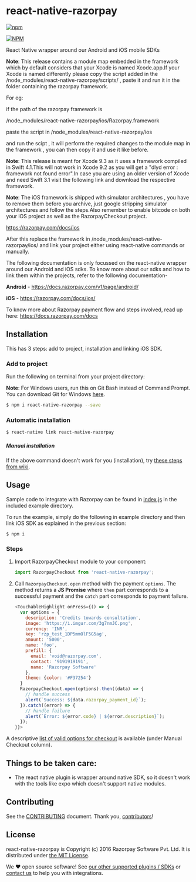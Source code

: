# react-native-razorpay
[![npm](https://img.shields.io/npm/l/express.svg)]()

[![NPM](https://nodei.co/npm/react-native-razorpay.png?downloads=true)](https://nodei.co/npm/react-native-razorpay/)

React Native wrapper around our Android and iOS mobile SDKs

**Note**: This release contains a module map embedded in the framework which by default considers that your Xcode is named Xcode.app.If your Xcode is named differently please copy the script added in the /node_modules/react-native-razorpay/scripts/ , paste it  and run it in the folder containing the razorpay framework.

For eg:

if the path of the razorpay framework is 

/node_modules/react-native-razorpay/ios/Razorpay.framework

paste the script in /node_modules/react-native-razorpay/ios

and run the scipt , it will perform the required changes to the module map in the framework , you can then copy it and use it like before.


**Note**: This release is meant for Xcode 9.3 as it uses a framework compiled in Swift 4.1.This will not work in Xcode 9.2 as you will get a "dlyd error : framework not found error".In case you are using an older version of Xcode and need Swift 3.1 visit the following link and download the respective framework.

**Note**: The iOS framework is shipped with simulator architectures , you have to remove them before you archive, just google  stripping simulator architectures and follow the steps.Also remember to enable bitcode on both your iOS project as well as the RazorpayCheckout project.

https://razorpay.com/docs/ios

After this replace the framework in  /node_modules/react-native-razorpay/ios/ 
and link your project either using react-native commands or manually.

The following documentation is only focussed on the react-native wrapper around our Android and iOS sdks. To know more about our sdks and how to link them within the projects, refer to the following documentation-

**Android** - https://docs.razorpay.com/v1/page/android/

**iOS** - https://razorpay.com/docs/ios/

To know more about Razorpay payment flow and steps involved, read up here:
<https://docs.razorpay.com/docs>




## Installation

This has 3 steps: add to project, installation and linking iOS SDK.

### Add to project

Run the following on terminal from your project directory:

**Note**: For Windows users, run this on Git Bash instead of Command Prompt. You can download Git for Windows [here](https://github.com/git-for-windows/git/releases/latest).

```bash
$ npm i react-native-razorpay --save
```

### Automatic installation

```bash
$ react-native link react-native-razorpay
```

##### Manual installation

If the above command doesn't work for you (installation), try [these steps from wiki][wiki].

## Usage

Sample code to integrate with Razorpay can be found in
[index.js][index.js] in the included example directory.

To run the example, simply do the following in example directory and then
link iOS SDK as explained in the previous section:

`$ npm i`

### Steps

1. Import RazorpayCheckout module to your component:
    ```js
    import RazorpayCheckout from 'react-native-razorpay';
    ```

2. Call `RazorpayCheckout.open` method with the payment `options`. The method
returns a **JS Promise** where `then` part corresponds to a successful payment
and the `catch` part corresponds to payment failure.
    ```js
    <TouchableHighlight onPress={() => {
      var options = {
        description: 'Credits towards consultation',
        image: 'https://i.imgur.com/3g7nmJC.png',
        currency: 'INR',
        key: 'rzp_test_1DP5mmOlF5G5ag',
        amount: '5000',
        name: 'foo',
        prefill: {
          email: 'void@razorpay.com',
          contact: '9191919191',
          name: 'Razorpay Software'
        },
        theme: {color: '#F37254'}
      }
      RazorpayCheckout.open(options).then((data) => {
        // handle success
        alert(`Success: ${data.razorpay_payment_id}`);
      }).catch((error) => {
        // handle failure
        alert(`Error: ${error.code} | ${error.description}`);
      });
    }}>
    ```

A descriptive [list of valid options for checkout][options] is available (under
Manual Checkout column).

## Things to be taken care:

- The react native plugin is wrapper around native SDK, so it doesn't work with the tools like expo which doesn't support native modules.

## Contributing

See the [CONTRIBUTING] document. Thank you, [contributors]!

## License

react-native-razorpay is Copyright (c) 2016 Razorpay Software Pvt. Ltd.
It is distributed under [the MIT License][LICENSE].

We ♥ open source software!
See [our other supported plugins / SDKs][integrations]
or [contact us][contact] to help you with integrations.

[contact]: mailto:integrations@razorpay.com?subject=Help%20with%20React%20Native "Send us a mail"
[CONTRIBUTING]: CONTRIBUTING.md "Our contributings guidelines"
[contributors]: https://github.com/razorpay/react-native-razorpay/graphs/contributors "List of contributors"
[index.js]: example/index.js "index.js"
[integrations]: https://razorpay.com/integrations "List of our integrations"
[ios-docs]: https://docs.razorpay.com/v1/page/ios-integration "Documentation for the iOS Integration"
[LICENSE]: /LICENSE "MIT License"
[options]: https://docs.razorpay.com/docs/checkout-form#checkout-fields "Checkout Options"
[wiki]: https://github.com/razorpay/react-native-razorpay/wiki/Manual-Installation
